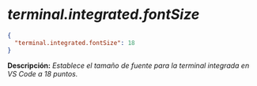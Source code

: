 <!-- Autor: Daniel Benjamin Perez Morales -->
<!-- GitHub: https://github.com/DanielPerezMoralesDev13 -->
<!-- Correo electrónico: danielperezdev@proton.me -->

# ***terminal.integrated.fontSize***

```json
{
  "terminal.integrated.fontSize": 18
}
```

**Descripción:** *Establece el tamaño de fuente para la terminal integrada en VS Code a 18 puntos.*
